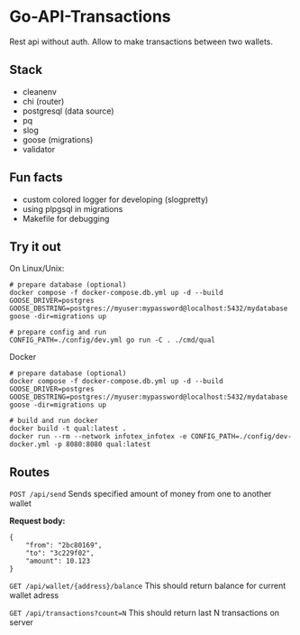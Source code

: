 # Go-API-Transactions

Rest api without auth. Allow to make transactions between two wallets.

## Stack

- cleanenv
- chi (router)
- postgresql (data source)
- pq
- slog
- goose (migrations)
- validator

## Fun facts

- custom colored logger for developing (slogpretty)
- using plpgsql in migrations
- Makefile for debugging

## Try it out

On Linux/Unix:
```
# prepare database (optional)
docker compose -f docker-compose.db.yml up -d --build
GOOSE_DRIVER=postgres GOOSE_DBSTRING=postgres://myuser:mypassword@localhost:5432/mydatabase goose -dir=migrations up

# prepare config and run
CONFIG_PATH=./config/dev.yml go run -C . ./cmd/qual
```

Docker
```
# prepare database (optional)
docker compose -f docker-compose.db.yml up -d --build
GOOSE_DRIVER=postgres GOOSE_DBSTRING=postgres://myuser:mypassword@localhost:5432/mydatabase goose -dir=migrations up

# build and run docker
docker build -t qual:latest .
docker run --rm --network infotex_infotex -e CONFIG_PATH=./config/dev-docker.yml -p 8080:8080 qual:latest
```

## Routes

`POST /api/send`
Sends specified amount of money from one to another wallet

**Request body:**
```
{
    "from": "2bc80169",
    "to": "3c229f02",
    "amount": 10.123
}
```

`GET /api/wallet/{address}/balance`
This should return balance for current wallet adress

`GET /api/transactions?count=N`
This should return last N transactions on server

